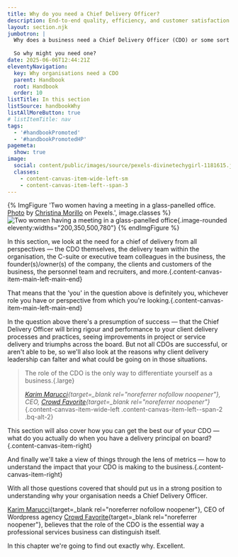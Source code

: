 ```yaml
---
title: Why do you need a Chief Delivery Officer?
description: End-to-end quality, efficiency, and customer satisfaction from the heart of the business outwards
layout: section.njk
jumbotron: |
  Why does a business need a Chief Delivery Officer (CDO) or some sort of delivery principal? They'll add costs and disrupt the organisation, and the business got along fine without one, right?
  
  So why might you need one?
date: 2025-06-06T12:44:21Z
eleventyNavigation:
  key: Why organisations need a CDO
  parent: Handbook
  root: Handbook
  order: 10
listTitle: In this section
listSource: handbookWhy
listAllMoreButton: true
# listItemTitle: nav
tags:
  - '#handbookPromoted'
  - '#handbookPromotedHP'
pagemeta:
  show: true
image:
  social: content/public/images/source/pexels-divinetechygirl-1181615.jpg
  classes:
    - content-canvas-item-wide-left-sm
    - content-canvas-item-left--span-3
---
```


{% ImgFigure 'Two women having a meeting in a glass-panelled office. <a href="https://www.pexels.com/photo/two-women-having-a-meeting-inside-glass-panel-office-1181615/" target="_blank" rel="noopener ugc">Photo</a> by <a href="https://www.pexels.com/@divinetechygirl/" target="_blank" rel="noopener ugc">Christina Morillo</a> on Pexels.', image.classes %}
![Two women having a meeting in a glass-panelled office](/public/images/source/pexels-divinetechygirl-1181615.jpg){.image-rounded eleventy:widths="200,350,500,780"}
{% endImgFigure %}

In this section, we look at the need for a chief of delivery from all perspectives — the CDO themselves, the delivery team within the organisation, the C-suite or executive team colleagues in the business, the founder(s)/owner(s) of the company, the clients and customers of the business, the personnel team and recruiters, and more.{.content-canvas-item-main-left-main-end}

That means that the 'you' in the question above is definitely you, whichever role you have or perspective from which you're looking.{.content-canvas-item-main-left-main-end}

In the question above there's a presumption of success — that the Chief Delivery Officer will bring rigour and performance to your client delivery processes and practices, seeing improvements in project or service delivery and triumphs across the board. But not all CDOs are successful, or aren't able to be, so we'll also look at the reasons why client delivery leadership can falter and what could be going on in those situations.

> The role of the CDO is the only way to differentiate yourself as a business.{.large}
>
> *[Karim Marucci](https://www.linkedin.com/in/karimmarucchi/){target=_blank rel="noreferrer nofollow noopener"}, CEO, [Crowd Favorite](https://crowdfavorite.com/){target=_blank rel="noreferrer noopener"}*
{.content-canvas-item-wide-left .content-canvas-item-left--span-2 .bq-alt-2}

This section will also cover how you can get the best our of your CDO — what do you actually do when you have a delivery principal on board?{.content-canvas-item-right}

And finally we'll take a view of things through the lens of metrics — how to understand the impact that your CDO is making to the business.{.content-canvas-item-right}

With all those questions covered that should put us in a strong position to understanding why your organisation needs a Chief Delivery Officer.

[Karim Marucci](https://www.linkedin.com/in/karimmarucchi/){target=_blank rel="noreferrer nofollow noopener"}, CEO of Wordpress agency [Crowd Favorite](https://crowdfavorite.com/){target=_blank rel="noreferrer noopener"}, believes that the role of the CDO is the essential way a professional services business can distinguish itself.

In this chapter we're going to find out exactly why. Excellent.
